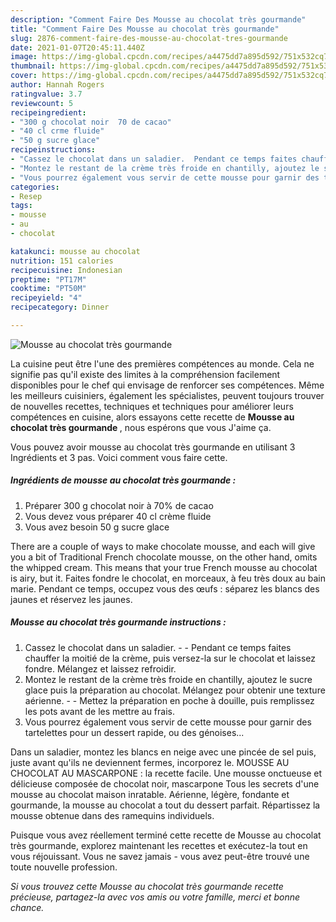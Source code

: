 ```yaml
---
description: "Comment Faire Des Mousse au chocolat très gourmande"
title: "Comment Faire Des Mousse au chocolat très gourmande"
slug: 2876-comment-faire-des-mousse-au-chocolat-tres-gourmande
date: 2021-01-07T20:45:11.440Z
image: https://img-global.cpcdn.com/recipes/a4475dd7a895d592/751x532cq70/mousse-au-chocolat-tres-gourmande-photo-principale-de-la-recette.jpg
thumbnail: https://img-global.cpcdn.com/recipes/a4475dd7a895d592/751x532cq70/mousse-au-chocolat-tres-gourmande-photo-principale-de-la-recette.jpg
cover: https://img-global.cpcdn.com/recipes/a4475dd7a895d592/751x532cq70/mousse-au-chocolat-tres-gourmande-photo-principale-de-la-recette.jpg
author: Hannah Rogers
ratingvalue: 3.7
reviewcount: 5
recipeingredient:
- "300 g chocolat noir  70 de cacao"
- "40 cl crme fluide"
- "50 g sucre glace"
recipeinstructions:
- "Cassez le chocolat dans un saladier.  Pendant ce temps faites chauffer la moitié de la crème, puis versez-la sur le chocolat et laissez fondre. Mélangez et laissez refroidir."
- "Montez le restant de la crème très froide en chantilly, ajoutez le sucre glace puis la préparation au chocolat. Mélangez pour obtenir une texture aérienne.  Mettez la préparation en poche à douille, puis remplissez les pots avant de les mettre au frais."
- "Vous pourrez également vous servir de cette mousse pour garnir des tartelettes pour un dessert rapide, ou des génoises..."
categories:
- Resep
tags:
- mousse
- au
- chocolat

katakunci: mousse au chocolat 
nutrition: 151 calories
recipecuisine: Indonesian
preptime: "PT17M"
cooktime: "PT50M"
recipeyield: "4"
recipecategory: Dinner

---
```



![Mousse au chocolat très gourmande](https://img-global.cpcdn.com/recipes/a4475dd7a895d592/751x532cq70/mousse-au-chocolat-tres-gourmande-photo-principale-de-la-recette.jpg)

La cuisine peut être l'une des premières compétences au monde. Cela ne signifie pas qu'il existe des limites à la compréhension facilement disponibles pour le chef qui envisage de renforcer ses compétences. Même les meilleurs cuisiniers, également les spécialistes, peuvent toujours trouver de nouvelles recettes, techniques et techniques pour améliorer leurs compétences en cuisine, alors essayons cette recette de <strong> Mousse au chocolat très gourmande </strong>, nous espérons que vous J'aime ça.

<!--inarticleads1-->

Vous pouvez avoir mousse au chocolat très gourmande en utilisant 3 Ingrédients et 3 pas. Voici comment vous faire cette.

##### Ingrédients de mousse au chocolat très gourmande :

1. Préparer 300 g chocolat noir à 70% de cacao
1. Vous devez vous préparer 40 cl crème fluide
1. Vous avez besoin 50 g sucre glace


There are a couple of ways to make chocolate mousse, and each will give you a bit of Traditional French chocolate mousse, on the other hand, omits the whipped cream. This means that your true French mousse au chocolat is airy, but it. Faites fondre le chocolat, en morceaux, à feu très doux au bain marie. Pendant ce temps, occupez vous des œufs : séparez les blancs des jaunes et réservez les jaunes. 

<!--inarticleads2-->

##### Mousse au chocolat très gourmande instructions :

1. Cassez le chocolat dans un saladier. -  - Pendant ce temps faites chauffer la moitié de la crème, puis versez-la sur le chocolat et laissez fondre. Mélangez et laissez refroidir.
1. Montez le restant de la crème très froide en chantilly, ajoutez le sucre glace puis la préparation au chocolat. Mélangez pour obtenir une texture aérienne. -  - Mettez la préparation en poche à douille, puis remplissez les pots avant de les mettre au frais.
1. Vous pourrez également vous servir de cette mousse pour garnir des tartelettes pour un dessert rapide, ou des génoises...


Dans un saladier, montez les blancs en neige avec une pincée de sel puis, juste avant qu&#39;ils ne deviennent fermes, incorporez le. MOUSSE AU CHOCOLAT AU MASCARPONE : la recette facile. Une mousse onctueuse et délicieuse composée de chocolat noir, mascarpone Tous les secrets d&#39;une mousse au chocolat maison inratable. Aérienne, légère, fondante et gourmande, la mousse au chocolat a tout du dessert parfait. Répartissez la mousse obtenue dans des ramequins individuels. 

<!--inarticleads1-->

<p>
Puisque vous avez réellement terminé cette recette de Mousse au chocolat très gourmande, explorez maintenant les recettes et exécutez-la tout en vous réjouissant. Vous ne savez jamais - vous avez peut-être trouvé une toute nouvelle profession.
</p>

<p>
<i>Si vous trouvez cette Mousse au chocolat très gourmande recette précieuse, partagez-la avec vos amis ou votre famille, merci et bonne chance.</i>
</p>
